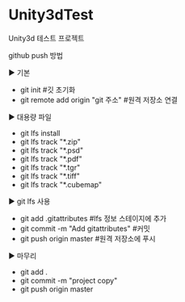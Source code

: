 # Unity3dTest
Unity3d 테스트 프로젝트

github push 방법

▶ 기본
- git init #깃 초기화
- git remote add origin "git 주소" #원격 저장소 연결

▶ 대용량 파일
- git lfs install
- git lfs track "*.zip"
- git lfs track "*.psd"
- git lfs track "*.pdf"
- git lfs track "*.tgr"
- git lfs track "*.tiff"
- git lfs track "*.cubemap"

▶ git lfs 사용
- git add .gitattributes #lfs 정보 스테이지에 추가
- git commit -m "Add gitattributes" #커밋
- git push origin master #원격 저장소에 푸시

▶ 마무리
- git add .
- git commit -m "project copy"
- git push origin master
